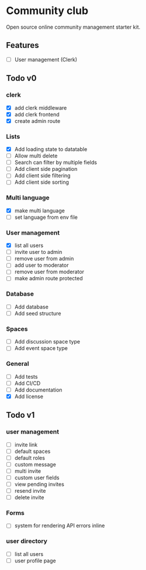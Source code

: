 # Community club

Open source online community management starter kit.

## Features

- [ ] User management (Clerk)

## Todo v0

### clerk

- [x] add clerk middleware
- [x] add clerk frontend
- [x] create admin route

### Lists

- [x] Add loading state to datatable
- [ ] Allow multi delete
- [ ] Search can filter by multiple fields
- [ ] Add client side pagination
- [ ] Add client side filtering
- [ ] Add client side sorting

### Multi language

- [x] make multi language
- [ ] set language from env file

### User management

- [x] list all users
- [ ] invite user to admin
- [ ] remove user from admin
- [ ] add user to moderator
- [ ] remove user from moderator
- [ ] make admin route protected

### Database

- [ ] Add database
- [ ] Add seed structure

### Spaces

- [ ] Add discussion space type
- [ ] Add event space type

### General

- [ ] Add tests
- [ ] Add CI/CD
- [ ] Add documentation
- [x] Add license

## Todo v1

### user management

- [ ] invite link
- [ ] default spaces
- [ ] default roles
- [ ] custom message
- [ ] multi invite
- [ ] custom user fields
- [ ] view pending invites
- [ ] resend invite
- [ ] delete invite

### Forms

- [ ] system for rendering API errors inline

### user directory

- [ ] list all users
- [ ] user profile page